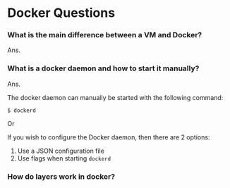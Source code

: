 # Docker Questions

### What is the main difference between a VM and Docker?

Ans. 

### What is a docker daemon and how to start it manually?

Ans. 

The docker daemon can manually be started with the following command:

<code>$ dockerd </code>

Or

If you wish to configure the Docker daemon, then there are 2 options:

1. Use a JSON configuration file
2. Use flags when starting <code>dockerd</code>

### How do layers work in docker?

### 
